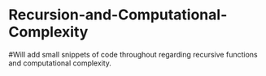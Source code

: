 # Recursion-and-Computational-Complexity
#Will add small snippets of code throughout regarding recursive functions and computational complexity.
